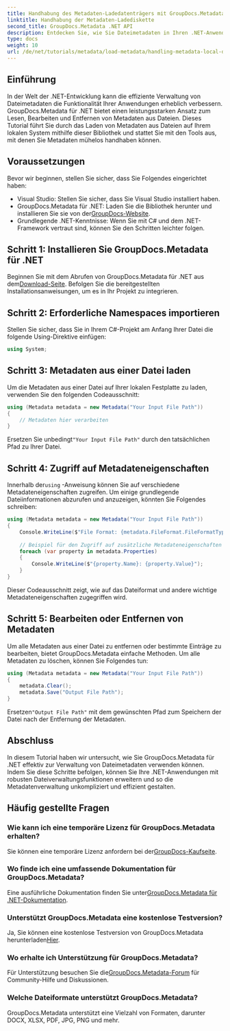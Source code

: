 ```yaml
---
title: Handhabung des Metadaten-Ladedatenträgers mit GroupDocs.Metadata in .NET
linktitle: Handhabung der Metadaten-Ladediskette
second_title: GroupDocs.Metadata .NET API
description: Entdecken Sie, wie Sie Dateimetadaten in Ihren .NET-Anwendungen mit GroupDocs.Metadata effektiv verwalten. Diese umfassende Anleitung führt Sie durch den Installationsprozess und den Zugriff auf Metadateneigenschaften.
type: docs
weight: 10
url: /de/net/tutorials/metadata/load-metadata/handling-metadata-local-disk/
---
```

## Einführung

In der Welt der .NET-Entwicklung kann die effiziente Verwaltung von Dateimetadaten die Funktionalität Ihrer Anwendungen erheblich verbessern. GroupDocs.Metadata für .NET bietet einen leistungsstarken Ansatz zum Lesen, Bearbeiten und Entfernen von Metadaten aus Dateien. Dieses Tutorial führt Sie durch das Laden von Metadaten aus Dateien auf Ihrem lokalen System mithilfe dieser Bibliothek und stattet Sie mit den Tools aus, mit denen Sie Metadaten mühelos handhaben können.

## Voraussetzungen

Bevor wir beginnen, stellen Sie sicher, dass Sie Folgendes eingerichtet haben:

- Visual Studio: Stellen Sie sicher, dass Sie Visual Studio installiert haben.
-  GroupDocs.Metadata für .NET: Laden Sie die Bibliothek herunter und installieren Sie sie von der[GroupDocs-Website](https://releases.groupdocs.com/metadata/net/).
- Grundlegende .NET-Kenntnisse: Wenn Sie mit C# und dem .NET-Framework vertraut sind, können Sie den Schritten leichter folgen.

## Schritt 1: Installieren Sie GroupDocs.Metadata für .NET

 Beginnen Sie mit dem Abrufen von GroupDocs.Metadata für .NET aus dem[Download-Seite](https://releases.groupdocs.com/metadata/net/). Befolgen Sie die bereitgestellten Installationsanweisungen, um es in Ihr Projekt zu integrieren.

## Schritt 2: Erforderliche Namespaces importieren

Stellen Sie sicher, dass Sie in Ihrem C#-Projekt am Anfang Ihrer Datei die folgende Using-Direktive einfügen:

```csharp
using System;
```

## Schritt 3: Metadaten aus einer Datei laden

Um die Metadaten aus einer Datei auf Ihrer lokalen Festplatte zu laden, verwenden Sie den folgenden Codeausschnitt:

```csharp
using (Metadata metadata = new Metadata("Your Input File Path"))
{
    // Metadaten hier verarbeiten
}
```

 Ersetzen Sie unbedingt`"Your Input File Path"` durch den tatsächlichen Pfad zu Ihrer Datei.

## Schritt 4: Zugriff auf Metadateneigenschaften

 Innerhalb der`using` -Anweisung können Sie auf verschiedene Metadateneigenschaften zugreifen. Um einige grundlegende Dateiinformationen abzurufen und anzuzeigen, könnten Sie Folgendes schreiben:

```csharp
using (Metadata metadata = new Metadata("Your Input File Path"))
{
    Console.WriteLine($"File Format: {metadata.FileFormat.FileFormatType}");
    
    // Beispiel für den Zugriff auf zusätzliche Metadateneigenschaften
    foreach (var property in metadata.Properties)
    {
        Console.WriteLine($"{property.Name}: {property.Value}");
    }
}
```

Dieser Codeausschnitt zeigt, wie auf das Dateiformat und andere wichtige Metadateneigenschaften zugegriffen wird. 

## Schritt 5: Bearbeiten oder Entfernen von Metadaten

Um alle Metadaten aus einer Datei zu entfernen oder bestimmte Einträge zu bearbeiten, bietet GroupDocs.Metadata einfache Methoden. Um alle Metadaten zu löschen, können Sie Folgendes tun:

```csharp
using (Metadata metadata = new Metadata("Your Input File Path"))
{
    metadata.Clear();
    metadata.Save("Output File Path");
}
```

 Ersetzen`"Output File Path"` mit dem gewünschten Pfad zum Speichern der Datei nach der Entfernung der Metadaten.

## Abschluss

In diesem Tutorial haben wir untersucht, wie Sie GroupDocs.Metadata für .NET effektiv zur Verwaltung von Dateimetadaten verwenden können. Indem Sie diese Schritte befolgen, können Sie Ihre .NET-Anwendungen mit robusten Dateiverwaltungsfunktionen erweitern und so die Metadatenverwaltung unkompliziert und effizient gestalten.

## Häufig gestellte Fragen

### Wie kann ich eine temporäre Lizenz für GroupDocs.Metadata erhalten?
 Sie können eine temporäre Lizenz anfordern bei der[GroupDocs-Kaufseite](https://purchase.groupdocs.com/temporary-license/).

### Wo finde ich eine umfassende Dokumentation für GroupDocs.Metadata?
 Eine ausführliche Dokumentation finden Sie unter[GroupDocs.Metadata für .NET-Dokumentation](https://reference.groupdocs.com/metadata/net/).

### Unterstützt GroupDocs.Metadata eine kostenlose Testversion?
Ja, Sie können eine kostenlose Testversion von GroupDocs.Metadata herunterladen[Hier](https://releases.groupdocs.com/).

### Wo erhalte ich Unterstützung für GroupDocs.Metadata?
 Für Unterstützung besuchen Sie die[GroupDocs.Metadata-Forum](https://forum.groupdocs.com/c/metadata/14) für Community-Hilfe und Diskussionen.

### Welche Dateiformate unterstützt GroupDocs.Metadata?
GroupDocs.Metadata unterstützt eine Vielzahl von Formaten, darunter DOCX, XLSX, PDF, JPG, PNG und mehr.